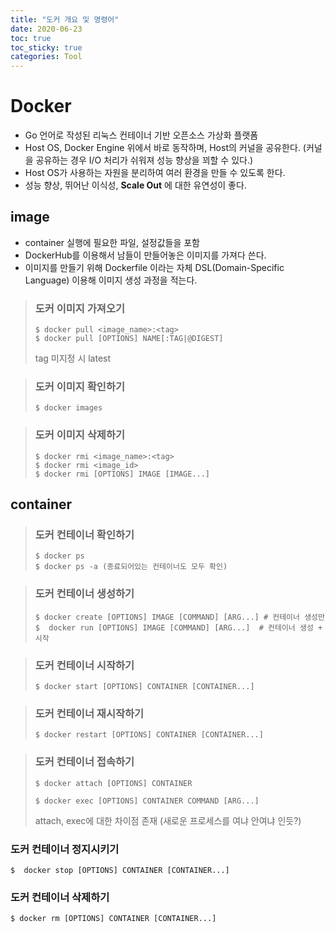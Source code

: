 ```yaml
---
title: "도커 개요 및 명령어"
date: 2020-06-23
toc: true
toc_sticky: true
categories: Tool
---
```


# Docker
- Go 언어로 작성된 리눅스 컨테이너 기반 오픈소스 가상화 플랫폼
- Host OS, Docker Engine 위에서 바로 동작하며, Host의 커널을 공유한다. (커널을 공유하는 경우 I/O 처리가 쉬워져 성능 향상을 꾀할 수 있다.)
- Host OS가 사용하는 자원을 분리하여 여러 환경을 만들 수 있도록 한다.
- 성능 향상, 뛰어난 이식성, __Scale Out__ 에 대한 유연성이 좋다.

## image
- container 실행에 필요한 파일, 설정값들을 포함
- DockerHub를 이용해서 남들이 만들어놓은 이미지를 가져다 쓴다.
- 이미지를 만들기 위해 Dockerfile 이라는 자체 DSL(Domain-Specific Language) 이용해 이미지 생성 과정을 적는다.

> ### 도커 이미지 가져오기   
> ```shell script
> $ docker pull <image_name>:<tag>
> $ docker pull [OPTIONS] NAME[:TAG|@DIGEST]
>  ```
> tag 미지정 시 latest

> ### 도커 이미지 확인하기
> ```shell script
> $ docker images
>  ```

> ### 도커 이미지 삭제하기
> ```shell script
> $ docker rmi <image_name>:<tag>
> $ docker rmi <image_id>
> $ docker rmi [OPTIONS] IMAGE [IMAGE...]
>  ```


## container

> ### 도커 컨테이너 확인하기
> ```shell script
> $ docker ps
> $ docker ps -a (종료되어있는 컨테이너도 모두 확인)
>  ```

> ### 도커 컨테이너 생성하기
> ```shell script
> $ docker create [OPTIONS] IMAGE [COMMAND] [ARG...] # 컨테이너 생성만
> $  docker run [OPTIONS] IMAGE [COMMAND] [ARG...]  # 컨테이너 생성 + 시작
>  ```

> ### 도커 컨테이너 시작하기
> ```shell script
> $ docker start [OPTIONS] CONTAINER [CONTAINER...]

> ### 도커 컨테이너 재시작하기
> ```shell script
> $ docker restart [OPTIONS] CONTAINER [CONTAINER...]
>  ```

> ### 도커 컨테이너 접속하기
>```shell script
> $ docker attach [OPTIONS] CONTAINER
>```
>```shell script
>$ docker exec [OPTIONS] CONTAINER COMMAND [ARG...]
>```
>  attach, exec에 대한 차이점 존재 (새로운 프로세스를 여냐 안여냐 인듯?)

### 도커 컨테이너 정지시키기
```shell script
$  docker stop [OPTIONS] CONTAINER [CONTAINER...]
```

### 도커 컨테이너 삭제하기
```shell script
$ docker rm [OPTIONS] CONTAINER [CONTAINER...]
```



